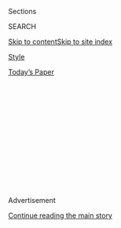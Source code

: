 <div id="app">

<div>

<div>

<div>

<div class="NYTAppHideMasthead css-1q2w90k e1suatyy0">

<div class="section css-ui9rw0 e1suatyy2">

<div class="css-eph4ug er09x8g0">

<div class="css-6n7j50">

</div>

<span class="css-1dv1kvn">Sections</span>

<div class="css-10488qs">

<span class="css-1dv1kvn">SEARCH</span>

</div>

[Skip to content](#site-content)[Skip to site
index](#site-index)

</div>

<div id="masthead-section-label" class="css-1wr3we4 eaxe0e00">

[Style](https://www.nytimes3xbfgragh.onion/section/style)

</div>

<div class="css-10698na e1huz5gh0">

</div>

</div>

<div id="masthead-bar-one" class="section hasLinks css-15hmgas e1csuq9d3">

<div class="css-uqyvli e1csuq9d0">

</div>

<div class="css-1uqjmks e1csuq9d1">

</div>

<div class="css-9e9ivx">

[](https://myaccount.nytimes3xbfgragh.onion/auth/login?response_type=cookie&client_id=vi)

</div>

<div class="css-1bvtpon e1csuq9d2">

[Today’s
Paper](https://www.nytimes3xbfgragh.onion/section/todayspaper)

</div>

</div>

</div>

</div>

<div data-aria-hidden="false">

<div id="site-content" data-role="main">

<div>

<div class="css-1aor85t" style="opacity:0.000000001;z-index:-1;visibility:hidden">

<div class="css-1hqnpie">

<div class="css-epjblv">

<span class="css-17xtcya">[Style](/section/style)</span><span class="css-x15j1o">|</span><span class="css-fwqvlz">The
New Nose: Is the Bump
Back?</span>

</div>

<div class="css-k008qs">

<div class="css-1iwv8en">

<span class="css-18z7m18"></span>

<div>

</div>

</div>

<span class="css-1n6z4y">https://nyti.ms/31Nkh1T</span>

<div class="css-1705lsu">

<div class="css-4xjgmj">

<div class="css-4skfbu" data-role="toolbar" data-aria-label="Social Media Share buttons, Save button, and Comments Panel with current comment count" data-testid="share-tools">

  - 
  - 
  - 
  - 
    
    <div class="css-6n7j50">
    
    </div>

  - 

</div>

</div>

</div>

</div>

</div>

</div>

<div class="css-13pd83m">

</div>

<div id="top-wrapper" class="css-1sy8kpn">

<div id="top-slug" class="css-l9onyx">

Advertisement

</div>

[Continue reading the main
story](#after-top)

<div class="ad top-wrapper" style="text-align:center;height:100%;display:block;min-height:250px">

<div id="top" class="place-ad" data-position="top" data-size-key="top">

</div>

</div>

<div id="after-top">

</div>

</div>

<div>

<div id="sponsor-wrapper" class="css-1hyfx7x">

<div id="sponsor-slug" class="css-19vbshk">

Supported by

</div>

[Continue reading the main
story](#after-sponsor)

<div id="sponsor" class="ad sponsor-wrapper" style="text-align:center;height:100%;display:block">

</div>

<div id="after-sponsor">

</div>

</div>

<div class="css-186x18t">

Skin Deep

</div>

<div class="css-1vkm6nb ehdk2mb0">

# The New Nose: Is the Bump Back?

</div>

The cookie-cutter ski jump nose is a relic now, as cosmetic doctors
approach rhinoplasties with a more artistic, individualized
approach.

<div class="css-79elbk" data-testid="photoviewer-wrapper">

<div class="css-z3e15g" data-testid="photoviewer-wrapper-hidden">

</div>

<div class="css-1a48zt4 ehw59r15" data-testid="photoviewer-children">

![<span class="css-cnj6d5 e1z0qqy90" itemprop="copyrightHolder"><span class="css-1ly73wi e1tej78p0">Credit...</span><span><span>Sophia
Yeshi</span></span></span>](https://static01.graylady3jvrrxbe.onion/images/2020/08/13/fashion/12SKIN-NOSES-Art/12SKIN-NOSES-Art-articleLarge.gif?quality=75&auto=webp&disable=upscale)

</div>

</div>

<div class="css-18e8msd">

<div class="css-vp77d3 epjyd6m0">

<div class="css-1baulvz">

By <span class="css-1baulvz last-byline" itemprop="name">Tatiana
Boncompagni</span>

</div>

</div>

  - 
    
    <div class="css-ld3wwf e16638kd2">
    
    Published Aug. 12, 2020Updated Aug. 14,
    2020
    
    </div>

  - 
    
    <div class="css-4xjgmj">
    
    <div class="css-pvvomx" data-role="toolbar" data-aria-label="Social Media Share buttons, Save button, and Comments Panel with current comment count" data-testid="share-tools">
    
      - 
      - 
      - 
      - 
        
        <div class="css-6n7j50">
        
        </div>
    
      - 
    
    </div>
    
    </div>

</div>

</div>

<div class="section meteredContent css-1r7ky0e" name="articleBody" itemprop="articleBody">

<div class="css-1fanzo5 StoryBodyCompanionColumn">

<div class="css-53u6y8">

Twelve years ago, a young woman named Elina met with a number of plastic
surgeons about her nose, which she described as having a pronounced bump
and bulbous tip, traits she had inherited from her father. Each surgeon
showed Elina, then 18 years old, an “after” rendition of herself that
she described as jarring.

“I remember telling my mom: ‘This doesn’t look like me. This doesn’t
feel right,’” she said. “I thought, ‘I’m going to have to live with my
nose,’ and I put it on the back burner.”

But then, while scrolling through Instagram, Elina, now 30 and a
creative director in Manhattan who asked to be identified only by her
first name, stumbled upon Dr. Dara Liotta, a facial plastic surgeon who
specializes in natural-looking nose jobs. After a consultation, she
plunked down $15,000 for a rhinoplasty with Dr. Liotta and is thrilled
with her new, slightly altered profile.

“She left me this bump,” Elina said. “It looks so natural. I saw a bunch
of friends, and they didn’t notice.”

</div>

</div>

<div class="css-1fanzo5 StoryBodyCompanionColumn">

<div class="css-53u6y8">

Gone is the era of the cookie-cutter, ski jump nose. Today’s cosmetic
doctors are approaching rhinoplasties with a more artistic,
individualized approach, using new surgical and nonsurgical techniques
to refine rather than revamp one of the most prominent features of the
face. “You are taught to do rhinoplasty a certain way, but now it’s much
less mathematical,” said Dr. Matthew White, a facial plastic surgeon in
New York. “It’s about really spending time talking to the patient and
figuring out what they are looking for.”

Wendy Lewis, an aesthetics industry consultant, remembers when a
particular New York surgeon — Dr. Howard Diamond — was so well known for
creating a specific nose, one with a scooped-out bridge and pinched tip,
that it was called “a Dr. Diamond” nose.

“That was the standard, and by today’s standards that would be
unacceptable,” Ms. Lewis said.

According to the American Academy of Facial Plastic and Reconstructive
Surgery, rhinoplasty, which typically costs between $5,000 and $15,000,
remained the most popular facial plastic surgery in 2019. The group
surveyed 774 of its members and from the information they provided, the
academy estimated that 55,000 surgeries were performed in the United
States last year.

“The data shows that rhinoplasties are as popular as ever,” said Dr.
Patrick Byrne, a plastic surgeon at the Cleveland Clinic, pointing to
“the ubiquitous nature of social media” and use of smartphone cameras
— he says they distort the proportions of the face, making the nose
look larger — as key drivers of the demand.

For Nikki Kanter, 36, a digital marketing consultant in Chicago, wanting
to look better in pictures was a factor in her decision to get a nose
job. “In pictures, if I didn’t angle my face right, I looked like a
boxer,” said Ms. Kanter, who had broken her nose in college when she was
hit in the face by a bag of beads thrown from a float at a Mardi Gras
parade. Her rhinoplasty fixed the damage that had been done internally,
straightened the bridge of her nose and fixed the “droopiness” of the
tip.

</div>

</div>

<div class="css-1fanzo5 StoryBodyCompanionColumn">

<div class="css-53u6y8">

“Honestly it’s one of the best things I’ve done for myself,” said Ms.
Kanter, who added that she doesn’t look drastically different but is
more confident.

In the last decade, doctors have abandoned so-called reduction
rhinoplasty techniques in favor of a new “structural” approach. Instead
of breaking the nose and then cutting away and removing cartilage and
bone to reshape the nose and make it smaller, surgeons now rework (but
don’t remove) the cartilage in an effort to build a more structurally
sound nose that isn’t going to collapse with the passing of years.

“That’s why the tip of noses pinch with time, because there’s not enough
cartilage to support it,” Dr. Liotta said.

Aside from being more structurally sound, the new, subtle nose job also
reflects evolving social norms and standards of beauty. Laurie Essig, a
professor and director of gender, sexuality and feminist studies at
Middlebury College, pointed out that the first nose jobs were performed
in the 1800s, mostly on Irish men who wanted to look more “white.”

“It is a racialized and gendered project,” said Ms. Essig, the author of
“American Plastic: Boob Jobs, Credit Cards, and Our Quest for
Perfection.”

Dr. Melissa Doft, a plastic surgeon in New York, noted that many
patients seeking nose jobs don’t want to lose their ethnicity. “Our
grandparents’ generation wanted to assimilate as quickly as possible,
but the next generation is proud of their heritage,” Dr. Doft said.

</div>

</div>

<div class="css-1fanzo5 StoryBodyCompanionColumn">

<div class="css-53u6y8">

Dr. Doft has also noted a recent uptick in patients who had reduction
rhinoplasties years ago and now want to correct the “sharp angles which
we used to think were beautiful but have aged the patient.” She cited [a
study recently published in
the](https://academic.oup.com/asj/article-abstract/40/5/493/5648144?redirectedFrom=fulltext)[**](https://academic.oup.com/asj/article-abstract/40/5/493/5648144?redirectedFrom=fulltext)[Aesthetic
Medical
Journal](https://academic.oup.com/asj/article-abstract/40/5/493/5648144?redirectedFrom=fulltext)
that used computer software to demonstrate that a well-done rhinoplasty
could make a patient look three years younger.

“Very little has been talked about the nose and aging, but as we get
older, the nose loses its softness and roundness,” Dr. Doft said.

To make noses look more youthful, Dr. Babak Azizzadeh, a plastic surgeon
in Beverly Hills, Calif., grafts fascia — that is, connective tissue —
taken from above a patient’s ear on to the bridge of the nose. The
fascia provides a layer of tissue that mimics the look of thicker, more
supple skin. “It’s a game changer,” Dr. Azizzadeh said of the technique.

The same results can come from injectable fillers, say some
dermatologists, who use hyaluronic acid fillers not only to soften
angles on the nose, but also to more dramatically contour it. These are
often referred to as liquid rhinoplasties, in which aesthetic doctors
use filler and neurotoxins to camouflage a bump or lift the tip of the
nose by injecting the muscle beneath the nose with Botox.

Dr. Dendy Engelman, a dermatologist in New York, said she has seen an
increase in patients asking about liquid rhinoplasties and attributes
the rise to social media, where the procedure is often touted by doctors
because of the dramatic before-and-after photos that appear to be tricks
of the eye.

“With noses, you think about tiny tweaks, almost airbrushing of the
nose,” Dr. Engelman said. “It’s what we do with makeup tricks, using how
light reflects to make the nose look less prominent.”

</div>

</div>

<div class="css-1fanzo5 StoryBodyCompanionColumn">

<div class="css-53u6y8">

But some doctors caution that injecting filler into the nose is riskier
than in other parts of the face because of the number of arteries at the
midline of the face. If filler gets into an artery, it can cause skin
necrosis (dying) and possibly blindness, as Dr. Engelman acknowledged.
She emphasized that patients should make sure their doctor has plenty of
experience and training in liquid rhinoplasty.

Dr. Paul Frank, a dermatologist in New York and the author of “The
Pro-Aging Playbook,” said he is concerned about the longer-term effects
of injecting filler into cartilage.

“We just don’t know what kind of damage this could be doing to the
nose,” Dr. Frank said. “In the right hands, a rhinoplasty is safe and
long-lasting.”

</div>

</div>

</div>

<div>

</div>

<div>

</div>

<div>

</div>

<div>

<div id="bottom-wrapper" class="css-1ede5it">

<div id="bottom-slug" class="css-l9onyx">

Advertisement

</div>

[Continue reading the main
story](#after-bottom)

<div id="bottom" class="ad bottom-wrapper" style="text-align:center;height:100%;display:block;min-height:90px">

</div>

<div id="after-bottom">

</div>

</div>

</div>

</div>

</div>

## Site Index

<div>

</div>

## Site Information Navigation

  - [© <span>2020</span> <span>The New York Times
    Company</span>](https://help.nytimes3xbfgragh.onion/hc/en-us/articles/115014792127-Copyright-notice)

<!-- end list -->

  - [NYTCo](https://www.nytco.com/)
  - [Contact
    Us](https://help.nytimes3xbfgragh.onion/hc/en-us/articles/115015385887-Contact-Us)
  - [Work with us](https://www.nytco.com/careers/)
  - [Advertise](https://nytmediakit.com/)
  - [T Brand Studio](http://www.tbrandstudio.com/)
  - [Your Ad
    Choices](https://www.nytimes3xbfgragh.onion/privacy/cookie-policy#how-do-i-manage-trackers)
  - [Privacy](https://www.nytimes3xbfgragh.onion/privacy)
  - [Terms of
    Service](https://help.nytimes3xbfgragh.onion/hc/en-us/articles/115014893428-Terms-of-service)
  - [Terms of
    Sale](https://help.nytimes3xbfgragh.onion/hc/en-us/articles/115014893968-Terms-of-sale)
  - [Site
    Map](https://spiderbites.nytimes3xbfgragh.onion)
  - [Help](https://help.nytimes3xbfgragh.onion/hc/en-us)
  - [Subscriptions](https://www.nytimes3xbfgragh.onion/subscription?campaignId=37WXW)

</div>

</div>

</div>

</div>

